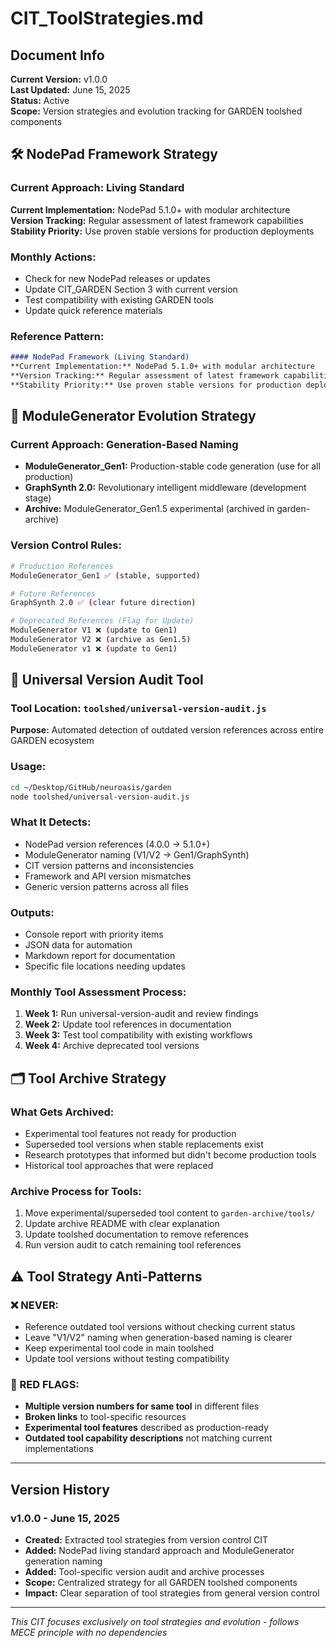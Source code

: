 # CIT_ToolStrategies.md

## Document Info
**Current Version:** v1.0.0  
**Last Updated:** June 15, 2025  
**Status:** Active  
**Scope:** Version strategies and evolution tracking for GARDEN toolshed components  

## 🛠️ NodePad Framework Strategy

### **Current Approach: Living Standard**
**Current Implementation:** NodePad 5.1.0+ with modular architecture  
**Version Tracking:** Regular assessment of latest framework capabilities  
**Stability Priority:** Use proven stable versions for production deployments  

### **Monthly Actions:**
- Check for new NodePad releases or updates
- Update CIT_GARDEN Section 3 with current version
- Test compatibility with existing GARDEN tools
- Update quick reference materials

### **Reference Pattern:**
```markdown
#### NodePad Framework (Living Standard)
**Current Implementation:** NodePad 5.1.0+ with modular architecture
**Version Tracking:** Regular assessment of latest framework capabilities
**Stability Priority:** Use proven stable versions for production deployments
```

## 🔧 ModuleGenerator Evolution Strategy

### **Current Approach: Generation-Based Naming**
- **ModuleGenerator_Gen1:** Production-stable code generation (use for all production)
- **GraphSynth 2.0:** Revolutionary intelligent middleware (development stage)
- **Archive:** ModuleGenerator_Gen1.5 experimental (archived in garden-archive)

### **Version Control Rules:**
```bash
# Production References
ModuleGenerator_Gen1 ✅ (stable, supported)

# Future References  
GraphSynth 2.0 ✅ (clear future direction)

# Deprecated References (Flag for Update)
ModuleGenerator V1 ❌ (update to Gen1)
ModuleGenerator V2 ❌ (archive as Gen1.5)
ModuleGenerator v1 ❌ (update to Gen1)
```

## 🔄 Universal Version Audit Tool

### **Tool Location:** `toolshed/universal-version-audit.js`
**Purpose:** Automated detection of outdated version references across entire GARDEN ecosystem

### **Usage:**
```bash
cd ~/Desktop/GitHub/neuroasis/garden
node toolshed/universal-version-audit.js
```

### **What It Detects:**
- NodePad version references (4.0.0 → 5.1.0+)
- ModuleGenerator naming (V1/V2 → Gen1/GraphSynth)
- CIT version patterns and inconsistencies
- Framework and API version mismatches
- Generic version patterns across all files

### **Outputs:**
- Console report with priority items
- JSON data for automation
- Markdown report for documentation
- Specific file locations needing updates

### **Monthly Tool Assessment Process:**
1. **Week 1:** Run universal-version-audit and review findings
2. **Week 2:** Update tool references in documentation
3. **Week 3:** Test tool compatibility with existing workflows
4. **Week 4:** Archive deprecated tool versions

## 🗂️ Tool Archive Strategy

### **What Gets Archived:**
- Experimental tool features not ready for production
- Superseded tool versions when stable replacements exist
- Research prototypes that informed but didn't become production tools
- Historical tool approaches that were replaced

### **Archive Process for Tools:**
1. Move experimental/superseded tool content to `garden-archive/tools/`
2. Update archive README with clear explanation
3. Update toolshed documentation to remove references
4. Run version audit to catch remaining tool references

## ⚠️ Tool Strategy Anti-Patterns

### **❌ NEVER:**
- Reference outdated tool versions without checking current status
- Leave "V1/V2" naming when generation-based naming is clearer
- Keep experimental tool code in main toolshed
- Update tool versions without testing compatibility

### **🚨 RED FLAGS:**
- **Multiple version numbers for same tool** in different files
- **Broken links** to tool-specific resources
- **Experimental tool features** described as production-ready
- **Outdated tool capability descriptions** not matching current implementations

---

## Version History

### v1.0.0 - June 15, 2025
- **Created:** Extracted tool strategies from version control CIT
- **Added:** NodePad living standard approach and ModuleGenerator generation naming
- **Added:** Tool-specific version audit and archive processes
- **Scope:** Centralized strategy for all GARDEN toolshed components
- **Impact:** Clear separation of tool strategies from general version control

---

*This CIT focuses exclusively on tool strategies and evolution - follows MECE principle with no dependencies*
